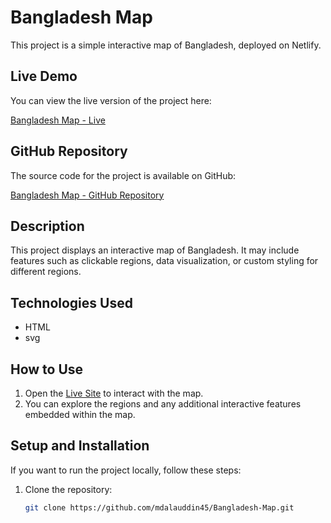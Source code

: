 # Bangladesh Map

This project is a simple interactive map of Bangladesh, deployed on Netlify.

## Live Demo

You can view the live version of the project here:

[Bangladesh Map - Live](https://bangaldeshmap.netlify.app/)

## GitHub Repository

The source code for the project is available on GitHub:

[Bangladesh Map - GitHub Repository](https://github.com/mdalauddin45/Bangladesh-Map)

## Description

This project displays an interactive map of Bangladesh. It may include features such as clickable regions, data visualization, or custom styling for different regions.

## Technologies Used

- HTML
- svg

## How to Use

1. Open the [Live Site](https://bangaldeshmap.netlify.app/) to interact with the map.
2. You can explore the regions and any additional interactive features embedded within the map.

## Setup and Installation

If you want to run the project locally, follow these steps:

1. Clone the repository:
   ```bash
   git clone https://github.com/mdalauddin45/Bangladesh-Map.git

